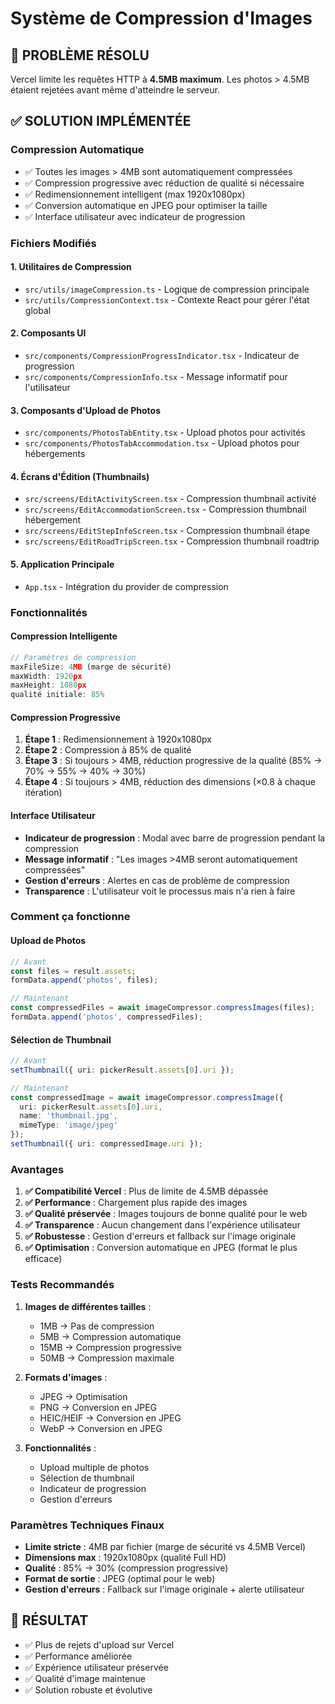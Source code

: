 # Système de Compression d'Images

## 🚨 **PROBLÈME RÉSOLU**
Vercel limite les requêtes HTTP à **4.5MB maximum**. Les photos > 4.5MB étaient rejetées avant même d'atteindre le serveur.

## ✅ **SOLUTION IMPLÉMENTÉE**

### **Compression Automatique**
- ✅ Toutes les images > 4MB sont automatiquement compressées
- ✅ Compression progressive avec réduction de qualité si nécessaire
- ✅ Redimensionnement intelligent (max 1920x1080px)
- ✅ Conversion automatique en JPEG pour optimiser la taille
- ✅ Interface utilisateur avec indicateur de progression

### **Fichiers Modifiés**

#### **1. Utilitaires de Compression**
- `src/utils/imageCompression.ts` - Logique de compression principale
- `src/utils/CompressionContext.tsx` - Contexte React pour gérer l'état global

#### **2. Composants UI**
- `src/components/CompressionProgressIndicator.tsx` - Indicateur de progression
- `src/components/CompressionInfo.tsx` - Message informatif pour l'utilisateur

#### **3. Composants d'Upload de Photos**
- `src/components/PhotosTabEntity.tsx` - Upload photos pour activités
- `src/components/PhotosTabAccommodation.tsx` - Upload photos pour hébergements

#### **4. Écrans d'Édition (Thumbnails)**
- `src/screens/EditActivityScreen.tsx` - Compression thumbnail activité
- `src/screens/EditAccommodationScreen.tsx` - Compression thumbnail hébergement
- `src/screens/EditStepInfoScreen.tsx` - Compression thumbnail étape
- `src/screens/EditRoadTripScreen.tsx` - Compression thumbnail roadtrip

#### **5. Application Principale**
- `App.tsx` - Intégration du provider de compression

### **Fonctionnalités**

#### **Compression Intelligente**
```typescript
// Paramètres de compression
maxFileSize: 4MB (marge de sécurité)
maxWidth: 1920px
maxHeight: 1080px
qualité initiale: 85%
```

#### **Compression Progressive**
1. **Étape 1** : Redimensionnement à 1920x1080px
2. **Étape 2** : Compression à 85% de qualité
3. **Étape 3** : Si toujours > 4MB, réduction progressive de la qualité (85% → 70% → 55% → 40% → 30%)
4. **Étape 4** : Si toujours > 4MB, réduction des dimensions (×0.8 à chaque itération)

#### **Interface Utilisateur**
- **Indicateur de progression** : Modal avec barre de progression pendant la compression
- **Message informatif** : "Les images >4MB seront automatiquement compressées"
- **Gestion d'erreurs** : Alertes en cas de problème de compression
- **Transparence** : L'utilisateur voit le processus mais n'a rien à faire

### **Comment ça fonctionne**

#### **Upload de Photos**
```typescript
// Avant
const files = result.assets;
formData.append('photos', files);

// Maintenant
const compressedFiles = await imageCompressor.compressImages(files);
formData.append('photos', compressedFiles);
```

#### **Sélection de Thumbnail**
```typescript
// Avant
setThumbnail({ uri: pickerResult.assets[0].uri });

// Maintenant
const compressedImage = await imageCompressor.compressImage({
  uri: pickerResult.assets[0].uri,
  name: 'thumbnail.jpg',
  mimeType: 'image/jpeg'
});
setThumbnail({ uri: compressedImage.uri });
```

### **Avantages**

1. **✅ Compatibilité Vercel** : Plus de limite de 4.5MB dépassée
2. **✅ Performance** : Chargement plus rapide des images
3. **✅ Qualité préservée** : Images toujours de bonne qualité pour le web
4. **✅ Transparence** : Aucun changement dans l'expérience utilisateur
5. **✅ Robustesse** : Gestion d'erreurs et fallback sur l'image originale
6. **✅ Optimisation** : Conversion automatique en JPEG (format le plus efficace)

### **Tests Recommandés**

1. **Images de différentes tailles** :
   - 1MB → Pas de compression
   - 5MB → Compression automatique
   - 15MB → Compression progressive
   - 50MB → Compression maximale

2. **Formats d'images** :
   - JPEG → Optimisation
   - PNG → Conversion en JPEG
   - HEIC/HEIF → Conversion en JPEG
   - WebP → Conversion en JPEG

3. **Fonctionnalités** :
   - Upload multiple de photos
   - Sélection de thumbnail
   - Indicateur de progression
   - Gestion d'erreurs

### **Paramètres Techniques Finaux**

- **Limite stricte** : 4MB par fichier (marge de sécurité vs 4.5MB Vercel)
- **Dimensions max** : 1920x1080px (qualité Full HD)
- **Qualité** : 85% → 30% (compression progressive)
- **Format de sortie** : JPEG (optimal pour le web)
- **Gestion d'erreurs** : Fallback sur l'image originale + alerte utilisateur

## 🎯 **RÉSULTAT**
- ✅ Plus de rejets d'upload sur Vercel
- ✅ Performance améliorée
- ✅ Expérience utilisateur préservée
- ✅ Qualité d'image maintenue
- ✅ Solution robuste et évolutive
